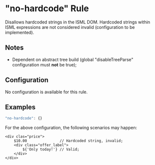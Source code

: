 # "no-hardcode" Rule

Disallows hardcoded strings in the ISML DOM. Hardcoded strings within ISML expressions are not considered invalid (configuration to be implemented).

## Notes
- Dependent on abstract tree build (global "disableTreeParse" configuration must **not** be true);

## Configuration

No configuration is available for this rule.

## Examples

```js
"no-hardcode": {}
```

For the above configuration, the following scenarios may happen:

```
<div clas="price"> 
    $10.00               // Hardcoded string, invalid;
    <div class="offer_label">
        ${'Only today!'} // Valid;
    </div>
</div>
```
